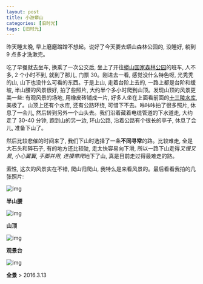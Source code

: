 ```yaml
---
layout: post
title: 小游蟒山
categories: [旧时光]
tags: [旧时光]
---
```


昨天睡太晚, 早上磨磨蹭蹭不想起。说好了今天要去蟒山森林公园的, 没睡好, 躺到 9 点多才洗漱完。

吃了早餐就去坐车, 换乘了一次公交后, 坐上了开往[蟒山国家森林公园](https://zh.wikipedia.org/wiki/蟒山国家森林公园)的班车, 人不多, 2 个小时不到, 就到了那儿, 门票 30。刚进去一看, 感觉没什么特色呀, 光秃秃的山, 山下也没什么可看的东西。于是上山, 走着台阶上去的, 一路上都是台阶和缓坡, 半山腰的风景很好, 拍了些照片, 大约半个多小时爬到山顶。发现山顶的风景更美一些: 有观风景的场地, 用橡皮砖铺成一片, 好多人坐在上面看前面的[十三陵水库](https://zh.wikipedia.org/wiki/十三陵水库), 美极了。山顶上还有个水库, 还有公路环绕, 可惜下不去。咔咔咔拍了很多照片, 休息了一会儿, 然后转到另外一个山头去。我们沿着藏着电缆管道的下水道走, 大约走了 30-40 分钟, 跑到山的另一边, 环山公路, 沿着公路有个很长的亭子, 休息了会儿, 准备下山了。

然后比较悲催的时间来了, 我们下山时选择了一条**不同寻常**的路。比较难走, 全是大石头和碎石子, 有的地方还比较陡, 走太快容易向下滑, 所以一路下山走得*又慢又累*, *小心翼翼*, *手脚并用*, *连摸带爬*地下了山, 真是目前走过得最难走的路。

索性, 这次的风景实在不错, 爬山归爬山, 我特么是来看风景的。最后看看我拍的几张照片:

![img](http://ww4.sinaimg.cn/mw690/6c9ce165gw1f1vlwfrmvqj236o2e0b2a.jpg) 

**半山腰**

![img](http://ww4.sinaimg.cn/mw690/6c9ce165gw1f1vlwb7vdwj236o2e0hdu.jpg)

**山顶**

![img](http://ww1.sinaimg.cn/mw690/6c9ce165gw1f1vlwdtl5rj236o2e0u0y.jpg)

**观景台**

![img](http://ww1.sinaimg.cn/mw690/6c9ce165gw1f1vlw6koekj26hc1tcb2c.jpg)

**全景** 
                                                                                                                                        > 2016.3.13
